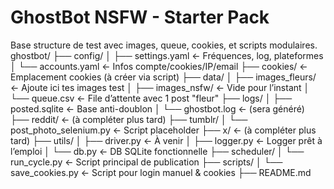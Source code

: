 # GhostBot NSFW - Starter Pack

Base structure de test avec images, queue, cookies, et scripts modulaires.
ghostbot/
├── config/
│ ├── settings.yaml ← Fréquences, log, plateformes
│ └── accounts.yaml ← Infos compte/cookies/IP/email
├── cookies/ ← Emplacement cookies (à créer via script)
├── data/
│ ├── images_fleurs/ ← Ajoute ici tes images test
│ ├── images_nsfw/ ← Vide pour l’instant
│ └── queue.csv ← File d’attente avec 1 post "fleur"
├── logs/
│ ├── posted.sqlite ← Base anti-doublon
│ └── ghostbot.log ← (sera généré)
├── reddit/ ← (à compléter plus tard)
├── tumblr/
│ └── post_photo_selenium.py ← Script placeholder
├── x/ ← (à compléter plus tard)
├── utils/
│ ├── driver.py ← À venir
│ ├── logger.py ← Logger prêt à l’emploi
│ └── db.py ← DB SQLite fonctionnelle
├── scheduler/
│ └── run_cycle.py ← Script principal de publication
├── scripts/
│ └── save_cookies.py ← Script pour login manuel & cookies
├── README.md
